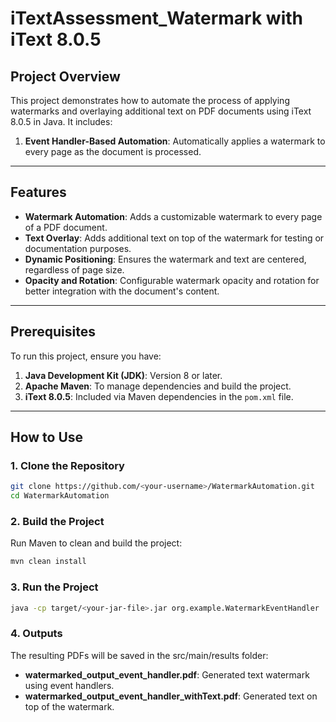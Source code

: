 # iTextAssessment_Watermark with iText 8.0.5

## Project Overview
This project demonstrates how to automate the process of applying watermarks and overlaying additional text on PDF documents using iText 8.0.5 in Java. It includes:
1. **Event Handler-Based Automation**: Automatically applies a watermark to every page as the document is processed.

---

## Features
- **Watermark Automation**: Adds a customizable watermark to every page of a PDF document.
- **Text Overlay**: Adds additional text on top of the watermark for testing or documentation purposes.
- **Dynamic Positioning**: Ensures the watermark and text are centered, regardless of page size.
- **Opacity and Rotation**: Configurable watermark opacity and rotation for better integration with the document's content.

---

## Prerequisites
To run this project, ensure you have:
1. **Java Development Kit (JDK)**: Version 8 or later.
2. **Apache Maven**: To manage dependencies and build the project.
3. **iText 8.0.5**: Included via Maven dependencies in the `pom.xml` file.

---

## How to Use

### 1. Clone the Repository
```bash
git clone https://github.com/<your-username>/WatermarkAutomation.git
cd WatermarkAutomation
```

### 2. Build the Project
Run Maven to clean and build the project:

```bash
mvn clean install
```

### 3. Run the Project
```bash
java -cp target/<your-jar-file>.jar org.example.WatermarkEventHandler
```

### 4. Outputs
The resulting PDFs will be saved in the src/main/results folder:

- **watermarked_output_event_handler.pdf**: Generated text watermark using event handlers.
- **watermarked_output_event_handler_withText.pdf**: Generated text on top of the watermark.

